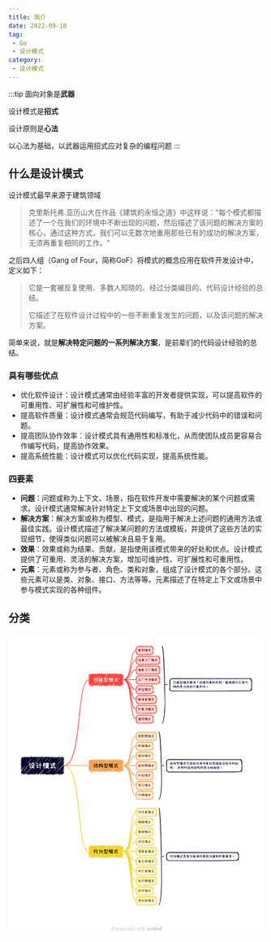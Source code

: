 ```yaml
---
title: 简介
date: 2022-09-10
tag:
 - Go
 - 设计模式
category:
 - 设计模式
---
```


:::tip
面向对象是**武器**

设计模式是**招式**

设计原则是**心法**

以心法为基础，以武器运用招式应对复杂的编程问题
:::

<!-- more -->

## 什么是设计模式

设计模式最早来源于建筑领域
>克里斯托弗.亚历山大在作品《建筑的永恒之道》中这样说："每个模式都描述了一个在我们的环境中不断出现的问题，然后描述了该问题的解决方案的核心，通过这种方式，我们可以无数次地重用那些已有的成功的解决方案，无须再重复相同的工作。"

之后四人组（Gang of Four，简称GoF）将模式的概念应用在软件开发设计中，定义如下：
> 它是一套被反复使用、多数人知晓的、经过分类编目的、代码设计经验的总结。
>
> 它描述了在软件设计过程中的一些不断重复发生的问题，以及该问题的解决方案。

简单来说，就是**解决特定问题的一系列解决方案**，是前辈们的代码设计经验的总结。

### 具有哪些优点

- 优化软件设计：设计模式通常由经验丰富的开发者提供实现，可以提高软件的可重用性、可扩展性和可维护性。
- 提高软件质量：设计模式通常会规范代码编写，有助于减少代码中的错误和问题。
- 提高团队协作效率：设计模式具有通用性和标准化，从而使团队成员更容易合作编写代码，提高协作效果。
- 提高系统性能：设计模式可以优化代码实现，提高系统性能。

### 四要素

- **问题**：问题或称为上下文、场景，指在软件开发中需要解决的某个问题或需求。设计模式通常解决针对特定上下文或场景中出现的问题。
- **解决方案**：解决方案或称为模型、模式，是指用于解决上述问题的通用方法或最佳实践。设计模式描述了解决某问题的方法或模板，并提供了这些方法的实现细节，使得类似问题可以被解决且易于复用。
- **效果**：效果或称为结果、贡献，是指使用该模式带来的好处和优点。设计模式提供了可重用、灵活的解决方案，增加可维护性、可扩展性和可重用性。
- **元素**：元素或称为参与者、角色、类和对象，组成了设计模式的各个部分。这些元素可以是类、对象、接口、方法等等。元素描述了在特定上下文或场景中参与模式实现的各种组件。

## 分类

![分类](./images/design-pattern.png)
